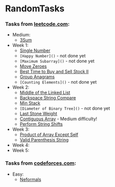# RandomTasks
### Tasks from [leetcode.com](https://leetcode.com/):
* Medium:
  + [3Sum](https://github.com/SmartOven/RandomTasks/tree/master/Threeplets)
* Week 1:
  + [Single Number](https://github.com/SmartOven/RandomTasks/tree/master/Single%20Number)
  + `[Happy Number]()` - not done yet
  + `[Maximum Subarray]()` - not done yet
  + [Move Zeroes](https://github.com/SmartOven/RandomTasks/tree/master/Moving%20zeroes)
  + [Best Time to Buy and Sell Stock II](https://github.com/SmartOven/RandomTasks/tree/master/Stonks)
  + [Group Anagrams](https://github.com/SmartOven/RandomTasks/tree/master/Anagrams)
  + `[Counting Elements]()` - not done yet
* Week 2:
  + [Middle of the Linked List](https://github.com/SmartOven/RandomTasks/tree/master/Middle%20of%20List)
  + [Backspace String Compare](https://github.com/SmartOven/RandomTasks/tree/master/String%20Compare)
  + [Min Stack](https://github.com/SmartOven/RandomTasks/tree/master/Min%20Stack)
  + `[Diameter of Binary Tree]()` - not done yet
  + [Last Stone Weight](https://github.com/SmartOven/RandomTasks/tree/master/Last%20Stone%20Weight)
  + [Contiguous Array](https://github.com/SmartOven/RandomTasks/tree/master/Contiguous%20Array) - Medium difficulty!
  + [Perform String Shifts](https://github.com/SmartOven/RandomTasks/tree/master/Perform%20String%20Shifts)
* Week 3:
  + [Product of Array Except Self](https://github.com/SmartOven/RandomTasks/tree/master/Product%20of%20Array%20Except%20Self)
  + [Valid Parenthesis String](https://github.com/SmartOven/RandomTasks/tree/master/Valid%20Parenthesis%20String)
* Week 4:
* Week 5:
### Tasks from [codeforces.com](https://codeforces.com/):
* Easy:
  + [Neformals](https://github.com/SmartOven/RandomTasks/tree/master/Neformals)

